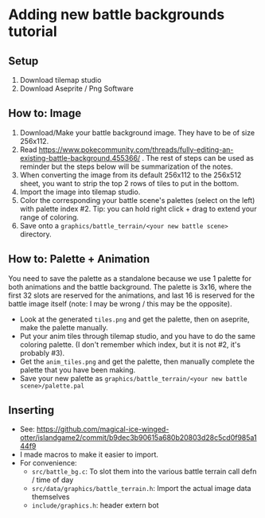 # Adding new battle backgrounds tutorial
## Setup
1. Download tilemap studio
2. Download Aseprite / Png Software

## How to: Image
1. Download/Make your battle background image. They have to be of size 256x112.
2. Read https://www.pokecommunity.com/threads/fully-editing-an-existing-battle-background.455366/ . The rest of steps can be used as reminder but the steps below will be summarization of the notes.
3. When converting the image from its default 256x112 to the 256x512 sheet, you want to strip the top 2 rows of tiles to put in the bottom.
4. Import the image into tilemap studio.
5. Color the corresponding your battle scene's palettes (select on the left) with palette index #2. Tip: you can hold right click + drag to extend your range of coloring. 
6. Save onto a `graphics/battle_terrain/<your new battle scene>` directory.

## How to: Palette + Animation
You need to save the palette as a standalone because we use 1 palette for both animations and the battle background.
The palette is 3x16, where the first 32 slots are reserved for the animations, and last 16 is reserved for the battle image itself (note: I may be wrong / this may be the opposite).
- Look at the generated `tiles.png` and get the palette, then on aseprite, make the palette manually.
- Put your anim tiles through tilemap studio, and you have to do the same coloring palette. (I don't remember which index, but it is not #2, it's probably #3).
- Get the `anim_tiles.png` and get the palette, then manually complete the palette that you have been making.
- Save your new palette as `graphics/battle_terrain/<your new battle scene>/palette.pal`

## Inserting
- See: https://github.com/magical-ice-winged-otter/islandgame2/commit/b9dec3b90615a680b20803d28c5cd0f985a144f9
- I made macros to make it easier to import.
- For convenience:
  - `src/battle_bg.c`: To slot them into the various battle terrain call defn / time of day
  - `‎src/data/graphics/battle_terrain.h`: Import the actual image data themselves
  - `include/graphics.h`: header extern bot
